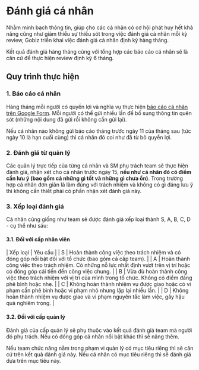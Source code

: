 # Đánh giá cá nhân

Nhằm minh bạch thông tin, giúp cho các cá nhân có cơ hội phát huy hết khả năng cũng như giảm thiểu sự thiếu sót trong việc đánh giá cá nhân mỗi kỳ review, Gobiz triển khai việc đánh giá cá nhân định kỳ hàng tháng.

Kết quả đánh giá hàng tháng cùng với tổng hợp các báo cáo cá nhân sẽ là căn cứ để thực hiện review định kỳ 6 tháng.

## Quy trình thực hiện

### 1. Báo cáo cá nhân

Hàng tháng mỗi người có quyền lợi và nghĩa vụ thực hiện [báo cáo cá nhân trên Google Form](https://docs.google.com/forms/d/e/1FAIpQLSd2NGkOJKm5qo1riZCuYMd4AIe9b0psegNjRUA2u_kuJjmacw/viewform?usp=sf_link). Mỗi người có thể gửi nhiều lần để bổ sung thông tin quên sót (những nội dung đã gửi rồi không cần gửi lại).

Nếu cá nhân nào không gửi báo cáo tháng trước ngày 11 của tháng sau (tức ngày 10 là hạn cuối cùng) thì cá nhân đó coi như đã từ bỏ quyền lợi.

### 2. Đánh giá từ quản lý

Các quản lý trực tiếp của từng cá nhân và SM phụ trách team sẽ thực hiện đánh giá, nhận xét cho cá nhân trước ngày 15, **nếu như cá nhân đó có điểm cần lưu ý (bao gồm cả những gì tốt và những gì chưa ổn)**.
Trong trường hợp cá nhân đơn giản là làm đúng với trách nhiệm và không có gì đáng lưu ý thì không cần thiết phải có phần nhận xét đánh giá này.

### 3. Xếp loại đánh giá

Cá nhân cũng giống như team sẽ được đánh giá xếp loại thành S, A, B, C, D - cụ thể như sáu:

#### 3.1. Đối với cấp nhân viên

| Xếp loại        | Yêu cầu  |
| S      | Hoàn thành công việc theo trách nhiệm và có đóng góp nổi bật đối với tổ chức (bao gồm cả cấp team). |
| A      | Hoàn thành công việc theo trách nhiệm. Có những nỗ lực nhất định vượt trên vị trí hoặc có đóng góp cải tiến đến công việc chung. |
| B      | Vừa đủ hoàn thành công việc theo trách nhiệm với vị trí của mình trong tổ chức. Không có điểm đáng phê bình hoặc nhẹ. |
| C      | Không hoàn thành nhiệm vụ được giao hoặc có vi phạm cần phê bình hoặc vi phạm nhỏ nhưng lặp lại nhiều lần.      |
| D      | Không hoàn thành nhiệm vụ được giao và vi phạm nguyên tắc làm việc, gây hậu quả nghiêm trọng. |

#### 3.2. Đối với cấp quản lý

Đánh giá của cấp quản lý sẽ phụ thuộc vào kết quả đánh giá team mà người đó phụ trách. Nếu có đóng góp cá nhân nổi bật khác thì sẽ nâng thêm.

Nếu team chức năng nằm trong phạm vi quản lý có mục tiêu riêng thì sẽ căn cứ trên kết quả đánh giá này.
Nếu cá nhân có mục tiêu riêng thì sẽ đánh giá dựa trên mục tiêu này.
